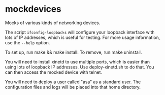 # mockdevices
Mocks of various kinds of networking devices.

The script `ifconfig-loopbacks` will configure your loopback
interface with lots of IP addresses, which is useful for
testing. For more usage information, use the `--help` option.

To set up, run make && make install. To remove, run make uninstall.

You will need to install xinetd to use multiple ports, which is
easier than using lots of loopback IP addresses. Use
deploy-xinetd.sh to do that. You can then access the mocked device
with telnet.

You will need to deploy a user called "asa" as a standard user.
The configuration files and logs will be placed into that home
directory.
